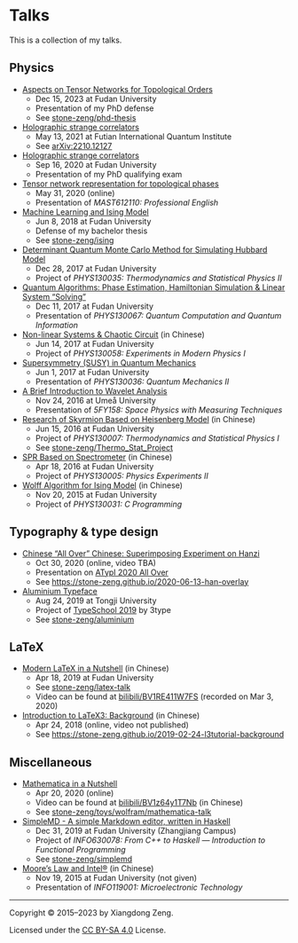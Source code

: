 # Talks

This is a collection of my talks.

## Physics

- [Aspects on Tensor Networks for Topological Orders](/PDF/2023-12-15-tn-for-topological-orders.pdf)
  - Dec 15, 2023 at Fudan University
  - Presentation of my PhD defense
  - See [stone-zeng/phd-thesis](https://github.com/stone-zeng/phd-thesis)
- [Holographic strange correlators](/PDF/2021-05-13-holographic-sc.pdf)
  - May 13, 2021 at Futian International Quantum Institute
  - See [arXiv:2210.12127](https://arxiv.org/abs/2210.12127)
- [Holographic strange correlators](/PDF/2020-09-16-holographic-sc.pdf)
  - Sep 16, 2020 at Fudan University
  - Presentation of my PhD qualifying exam
- [Tensor network representation for topological phases](/PDF/2020-05-31-tn-for-topological-phases.pdf)
  - May 31, 2020 (online)
  - Presentation of *MAST612110: Professional English*
- [Machine Learning and Ising Model](/PDF/2018-06-08-ising-ml.pdf)
  - Jun 8, 2018 at Fudan University
  - Defense of my bachelor thesis
  - See [stone-zeng/ising](https://github.com/stone-zeng/ising)
- [Determinant Quantum Monte Carlo Method for Simulating Hubbard Model](/PDF/2017-12-28-dqmc.pdf)
  - Dec 28, 2017 at Fudan University
  - Project of *PHYS130035: Thermodynamics and Statistical Physics II*
- [Quantum Algorithms: Phase Estimation, Hamiltonian Simulation & Linear System “Solving”](/PDF/2017-12-11-quantum-algorithms.pdf)
  - Dec 11, 2017 at Fudan University
  - Presentation of *PHYS130067: Quantum Computation and Quantum Information*
- [Non-linear Systems & Chaotic Circuit](/PDF/2017-06-14-non-linear-systems.pdf) (in Chinese)
  - Jun 14, 2017 at Fudan University
  - Project of *PHYS130058: Experiments in Modern Physics I*
- [Supersymmetry (SUSY) in Quantum Mechanics](/PDF/2017-06-01-supersymmetry.pdf)
  - Jun 1, 2017 at Fudan University
  - Presentation of *PHYS130036: Quantum Mechanics II*
- [A Brief Introduction to Wavelet Analysis](/PDF/2016-11-24-wavelet-analysis.pdf)
  - Nov 24, 2016 at Umeå University
  - Presentation of *5FY158: Space Physics with Measuring Techniques*
- [Research of Skyrmion Based on Heisenberg Model](/PDF/2016-06-15-skyrmion.pdf) (in Chinese)
  - Jun 15, 2016 at Fudan University
  - Project of *PHYS130007: Thermodynamics and Statistical Physics I*
  - See [stone-zeng/Thermo_Stat_Project](https://github.com/stone-zeng/Thermo_Stat_Project)
- [SPR Based on Spectrometer](/PDF/2016-04-18-spr.pdf) (in Chinese)
  - Apr 18, 2016 at Fudan University
  - Project of *PHYS130005: Physics Experiments II*
- [Wolff Algorithm for Ising Model](/PDF/2015-11-20-ising-wolff.pdf) (in Chinese)
  - Nov 20, 2015 at Fudan University
  - Project of *PHYS130031: C Programming*

## Typography & type design

- [Chinese “All Over” Chinese: Superimposing Experiment on Hanzi](/PDF/2020-10-30-chinese-all-over-chinese.pdf)
  - Oct 30, 2020 (online, video TBA)
  - Presentation on [ATypI 2020 All Over](https://www.atypi.org/conferences/all-over-2020)
  - See <https://stone-zeng.github.io/2020-06-13-han-overlay>
- [Aluminium Typeface](/PDF/2019-08-24-aluminium-typeface.pdf)
  - Aug 24, 2019 at Tongji University
  - Project of [TypeSchool 2019](https://3type.cn/events/typeschool_1908_latin) by 3type
  - See [stone-zeng/aluminium](https://github.com/stone-zeng/aluminium)

## LaTeX

- [Modern LaTeX in a Nutshell](/PDF/2019-04-18-latex-talk.pdf) (in Chinese)
  - Apr 18, 2019 at Fudan University
  - See [stone-zeng/latex-talk](https://github.com/stone-zeng/latex-talk)
  - Video can be found at [bilibili/BV1RE411W7FS](https://www.bilibili.com/video/BV1RE411W7FS) (recorded on Mar 3, 2020)
- [Introduction to LaTeX3: Background](/PDF/2018-04-24-l3talk-background.pdf) (in Chinese)
  - Apr 24, 2018 (online, video not published)
  - See <https://stone-zeng.github.io/2019-02-24-l3tutorial-background>

## Miscellaneous

- [Mathematica in a Nutshell](/PDF/2020-04-20-mathematica-talk.pdf)
  - Apr 20, 2020 (online)
  - Video can be found at [bilibili/BV1z64y1T7Nb](https://www.bilibili.com/video/BV1z64y1T7Nb) (in Chinese)
  - See [stone-zeng/toys/wolfram/mathematica-talk](https://github.com/stone-zeng/toys/tree/master/wolfram/mathematica-talk)
- [SimpleMD - A simple Markdown editor, written in Haskell](/PDF/2019-12-31-simplemd.pdf)
  - Dec 31, 2019 at Fudan University (Zhangjiang Campus)
  - Project of *INFO630078: From C++ to Haskell — Introduction to Functional Programming*
  - See [stone-zeng/simplemd](https://github.com/stone-zeng/simplemd)
- [Moore’s Law and Intel®](/PDF/2015-11-19-moore-law-intel.pdf) (in Chinese)
  - Nov 19, 2015 at Fudan University (not given)
  - Presentation of *INFO119001: Microelectronic Technology*

---

Copyright &copy; 2015&ndash;2023 by Xiangdong Zeng.

Licensed under the [CC BY-SA 4.0](LICENSE) License.

